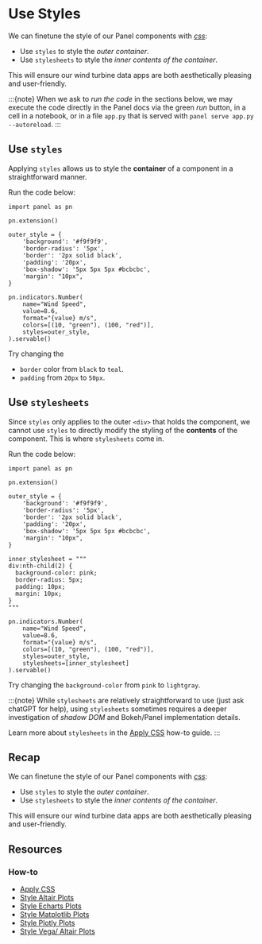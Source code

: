# Use Styles

We can finetune the style of our Panel components with [*css*](https://www.w3schools.com/css/):

- Use `styles` to style the *outer container*.
- Use `stylesheets` to style the *inner contents of the container*.

This will ensure our wind turbine data apps are both aesthetically pleasing and user-friendly.

:::{note}
When we ask to *run the code* in the sections below, we may execute the code directly in the Panel docs via the green *run* button, in a cell in a notebook, or in a file `app.py` that is served with `panel serve app.py --autoreload`.
:::

## Use `styles`

Applying `styles` allows us to style the **container** of a component in a straightforward manner.

Run the code below:

```{pyodide}
import panel as pn

pn.extension()

outer_style = {
    'background': '#f9f9f9',
    'border-radius': '5px',
    'border': '2px solid black',
    'padding': '20px',
    'box-shadow': '5px 5px 5px #bcbcbc',
    'margin': "10px",
}

pn.indicators.Number(
    name="Wind Speed",
    value=8.6,
    format="{value} m/s",
    colors=[(10, "green"), (100, "red")],
    styles=outer_style,
).servable()
```

Try changing the

- `border` color from `black` to `teal`.
- `padding` from `20px` to `50px`.

## Use `stylesheets`

Since `styles` only applies to the outer `<div>` that holds the component, we cannot use `styles` to directly modify the styling of the **contents** of the component. This is where `stylesheets` come in.

Run the code below:

```{pyodide}
import panel as pn

pn.extension()

outer_style = {
    'background': '#f9f9f9',
    'border-radius': '5px',
    'border': '2px solid black',
    'padding': '20px',
    'box-shadow': '5px 5px 5px #bcbcbc',
    'margin': "10px",
}

inner_stylesheet = """
div:nth-child(2) {
  background-color: pink;
  border-radius: 5px;
  padding: 10px;
  margin: 10px;
}
"""

pn.indicators.Number(
    name="Wind Speed",
    value=8.6,
    format="{value} m/s",
    colors=[(10, "green"), (100, "red")],
    styles=outer_style,
    stylesheets=[inner_stylesheet]
).servable()
```

Try changing the `background-color` from `pink` to `lightgray`.

:::{note}
While `stylesheets` are relatively straightforward to use (just ask chatGPT for help), using `stylesheets` sometimes requires a deeper investigation of *shadow DOM* and Bokeh/Panel implementation details.

Learn more about `stylesheets` in the [Apply CSS](../../how_to/styling/apply_css.md) how-to guide.
:::

## Recap

We can finetune the style of our Panel components with [*css*](https://www.w3schools.com/css/):

- Use `styles` to style the *outer container*.
- Use `stylesheets` to style the *inner contents of the container*.

This will ensure our wind turbine data apps are both aesthetically pleasing and user-friendly.

## Resources

### How-to

- [Apply CSS](../../how_to/styling/apply_css.md)
- [Style Altair Plots](../../how_to/styling/altair.md)
- [Style Echarts Plots](../../how_to/styling/echarts.md)
- [Style Matplotlib Plots](../../how_to/styling/matplotlib.md)
- [Style Plotly Plots](../../how_to/styling/plotly.md)
- [Style Vega/ Altair Plots](../../how_to/styling/vega.md)
